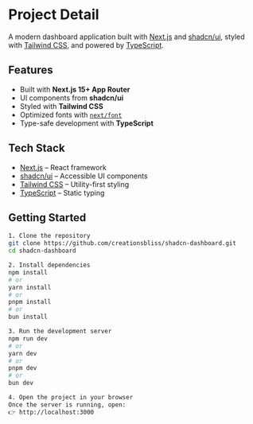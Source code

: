 # Project Detail

A modern dashboard application built with [Next.js](https://nextjs.org) and [shadcn/ui](https://ui.shadcn.com), styled with [Tailwind CSS](https://tailwindcss.com), and powered by [TypeScript](https://www.typescriptlang.org).  

## Features  
-  Built with **Next.js 15+ App Router**  
-  UI components from **shadcn/ui**  
-  Styled with **Tailwind CSS**  
-  Optimized fonts with [`next/font`](https://nextjs.org/docs/app/building-your-application/optimizing/fonts)  
-  Type-safe development with **TypeScript**  


## Tech Stack  
- [Next.js](https://nextjs.org) – React framework  
- [shadcn/ui](https://ui.shadcn.com) – Accessible UI components  
- [Tailwind CSS](https://tailwindcss.com) – Utility-first styling  
- [TypeScript](https://www.typescriptlang.org) – Static typing  


## Getting Started  

```bash
1. Clone the repository  
git clone https://github.com/creationsbliss/shadcn-dashboard.git
cd shadcn-dashboard

2. Install dependencies
npm install
# or
yarn install
# or
pnpm install
# or
bun install

3. Run the development server
npm run dev
# or
yarn dev
# or
pnpm dev
# or
bun dev

4. Open the project in your browser
Once the server is running, open:
👉 http://localhost:3000
